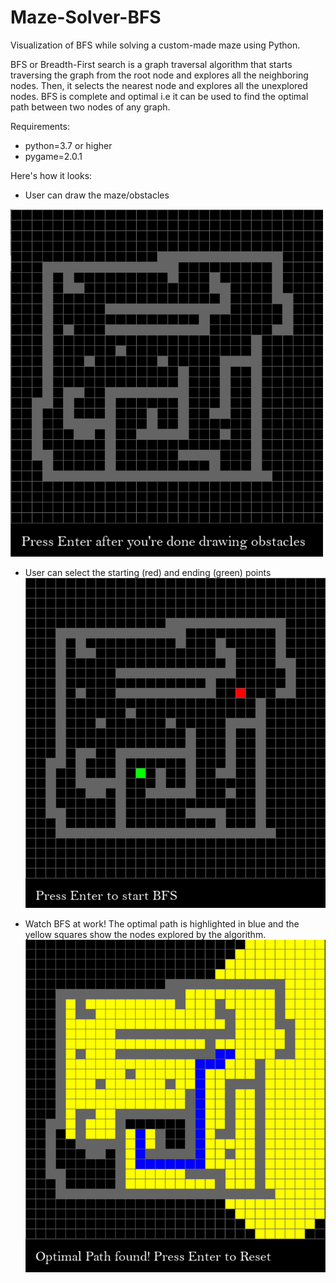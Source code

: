 # Maze-Solver-BFS
Visualization of BFS while solving a custom-made maze using Python.

BFS or Breadth-First search is a graph traversal algorithm that starts traversing the graph from the root node and explores all the neighboring nodes. Then, it selects the nearest node and explores all the unexplored nodes.
BFS is complete and optimal i.e it can be used to find the optimal path between two nodes of any graph.

Requirements:
- python=3.7 or higher
- pygame=2.0.1

Here's how it looks:

- User can draw the maze/obstacles
<img src = "./Screenshots/drawing_obstacles.png" width="500">
<!-- ![Screenshot while Drawing Obstacles](./Screenshots/drawing_obstacles.png =100x100) -->

- User can select the starting (red) and ending (green) points
![Screenshot while Drawing Start and End](./Screenshots/start_end_selected.png)

- Watch BFS at work! The optimal path is highlighted in blue and the yellow squares show the nodes explored by the algorithm.
![Screenshot of Optimal Path](./Screenshots/path_found.png)

